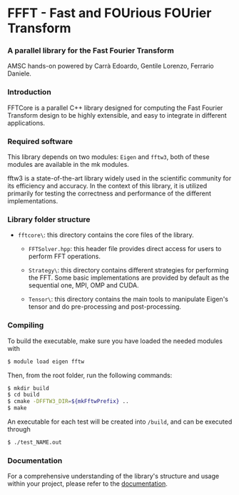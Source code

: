 # FFFT - Fast and FOUrious FOUrier Transform 
### A parallel library for the Fast Fourier Transform
AMSC hands-on powered by Carrà Edoardo, Gentile Lorenzo, Ferrario Daniele.

### Introduction
FFTCore is a parallel C++ library designed for computing the Fast Fourier Transform design to be highly extensible, and easy to integrate in different applications.

### Required software

This library depends on two modules: `Eigen` and `fftw3`, both of these modules are available in the mk modules.


fftw3 is a state-of-the-art library widely used in the scientific community for its efficiency and accuracy. In the context of this library, it is utilized primarily for testing the correctness and performance of the different implementations.

### Library folder structure
- `fftcore\`: this directory contains the core files of the library.
    - `FFTSolver.hpp`: this header file provides direct access for users to perform FFT operations.
    - `Strategy\`: this directory contains different strategies for performing the FFT. Some basic implementations are provided by default as the sequential one, MPI, OMP and CUDA.

    - `Tensor\`: this directory contains the main tools to manipulate Eigen's tensor and do pre-processing and post-processing.

### Compiling
To build the executable, make sure you have loaded the needed modules with
```bash
$ module load eigen fftw
```
Then, from the root folder, run the following commands:
```bash
$ mkdir build
$ cd build
$ cmake -DFFTW3_DIR=${mkFftwPrefix} ..
$ make
```
An executable for each test will be created into `/build`, and can be executed through
```bash
$ ./test_NAME.out
```
### Documentation
For a comprehensive understanding of the library's structure and usage within your project, please refer to the [documentation](./doc/).

